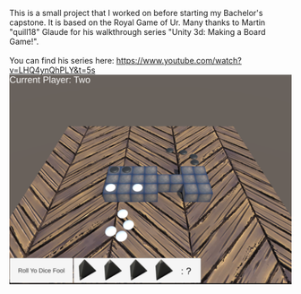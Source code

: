 This is a small project that I worked on before starting my Bachelor's capstone. It is based on the Royal Game of Ur. 
Many thanks to Martin "quill18" Glaude for his walkthrough series "Unity 3d: Making a Board Game!". <br><br>You can find his 
series here: https://www.youtube.com/watch?v=LHQ4ynQhPLY&t=5s
<br>
![](https://github.com/LordFreezer/Royal-Game-of-Ur-in-Unity/blob/main/Assets/Readme%20Pics/1.png)
